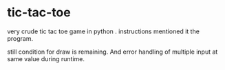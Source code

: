 # tic-tac-toe
very crude tic tac toe game in python .
instructions mentioned it the program.


still condition for draw is remaining.
And error handling of multiple input at same value during runtime.
